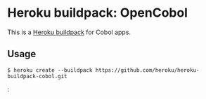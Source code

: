 Heroku buildpack: OpenCobol
====

This is a [Heroku buildpack](https://devcenter.heroku.com/articles/buildpacks) for Cobol apps.

Usage
----

    $ heroku create --buildpack https://github.com/heroku/heroku-buildpack-cobol.git

:



